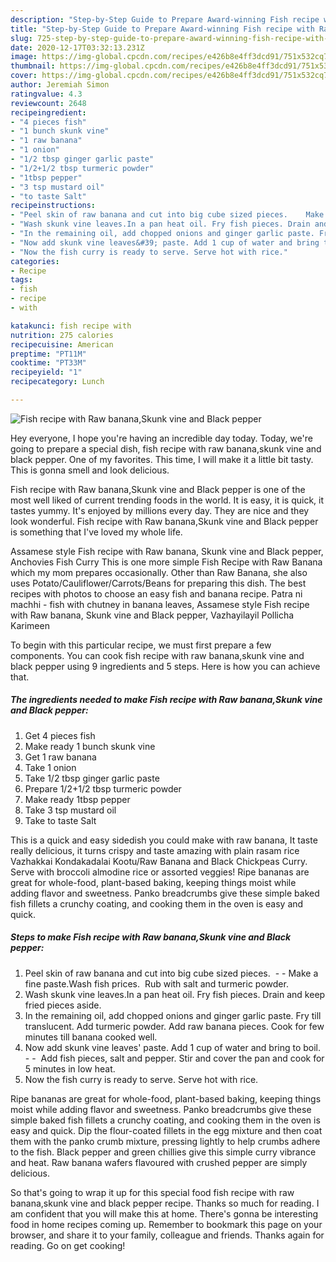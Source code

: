 ```yaml
---
description: "Step-by-Step Guide to Prepare Award-winning Fish recipe with Raw banana,Skunk vine and Black pepper"
title: "Step-by-Step Guide to Prepare Award-winning Fish recipe with Raw banana,Skunk vine and Black pepper"
slug: 725-step-by-step-guide-to-prepare-award-winning-fish-recipe-with-raw-banana-skunk-vine-and-black-pepper
date: 2020-12-17T03:32:13.231Z
image: https://img-global.cpcdn.com/recipes/e426b8e4ff3dcd91/751x532cq70/fish-recipe-with-raw-bananaskunk-vine-and-black-pepper-recipe-main-photo.jpg
thumbnail: https://img-global.cpcdn.com/recipes/e426b8e4ff3dcd91/751x532cq70/fish-recipe-with-raw-bananaskunk-vine-and-black-pepper-recipe-main-photo.jpg
cover: https://img-global.cpcdn.com/recipes/e426b8e4ff3dcd91/751x532cq70/fish-recipe-with-raw-bananaskunk-vine-and-black-pepper-recipe-main-photo.jpg
author: Jeremiah Simon
ratingvalue: 4.3
reviewcount: 2648
recipeingredient:
- "4 pieces fish"
- "1 bunch skunk vine"
- "1 raw banana"
- "1 onion"
- "1/2 tbsp ginger garlic paste"
- "1/2+1/2 tbsp turmeric powder"
- "1tbsp pepper"
- "3 tsp mustard oil"
- "to taste Salt"
recipeinstructions:
- "Peel skin of raw banana and cut into big cube sized pieces.    Make a fine paste.Wash fish prices.  Rub with salt and turmeric powder."
- "Wash skunk vine leaves.In a pan heat oil. Fry fish pieces. Drain and keep fried pieces aside."
- "In the remaining oil, add chopped onions and ginger garlic paste. Fry till translucent. Add turmeric powder. Add raw banana pieces. Cook for few minutes till banana cooked well."
- "Now add skunk vine leaves&#39; paste. Add 1 cup of water and bring to boil.   Add fish pieces, salt and pepper. Stir and cover the pan and cook for 5 minutes in low heat."
- "Now the fish curry is ready to serve. Serve hot with rice."
categories:
- Recipe
tags:
- fish
- recipe
- with

katakunci: fish recipe with 
nutrition: 275 calories
recipecuisine: American
preptime: "PT11M"
cooktime: "PT33M"
recipeyield: "1"
recipecategory: Lunch

---
```



![Fish recipe with Raw banana,Skunk vine and Black pepper](https://img-global.cpcdn.com/recipes/e426b8e4ff3dcd91/751x532cq70/fish-recipe-with-raw-bananaskunk-vine-and-black-pepper-recipe-main-photo.jpg)

Hey everyone, I hope you're having an incredible day today. Today, we're going to prepare a special dish, fish recipe with raw banana,skunk vine and black pepper. One of my favorites. This time, I will make it a little bit tasty. This is gonna smell and look delicious.

Fish recipe with Raw banana,Skunk vine and Black pepper is one of the most well liked of current trending foods in the world. It is easy, it is quick, it tastes yummy. It's enjoyed by millions every day. They are nice and they look wonderful. Fish recipe with Raw banana,Skunk vine and Black pepper is something that I've loved my whole life.

Assamese style Fish recipe with Raw banana, Skunk vine and Black pepper, Anchovies Fish Curry This is one more simple Fish Recipe with Raw Banana which my mom prepares occasionally. Other than Raw Banana, she also uses Potato/Cauliflower/Carrots/Beans for preparing this dish. The best recipes with photos to choose an easy fish and banana recipe. Patra ni machhi - fish with chutney in banana leaves, Assamese style Fish recipe with Raw banana, Skunk vine and Black pepper, Vazhayilayil Pollicha Karimeen


To begin with this particular recipe, we must first prepare a few components. You can cook fish recipe with raw banana,skunk vine and black pepper using 9 ingredients and 5 steps. Here is how you can achieve that.

<!--inarticleads1-->

##### The ingredients needed to make Fish recipe with Raw banana,Skunk vine and Black pepper:

1. Get 4 pieces fish
1. Make ready 1 bunch skunk vine
1. Get 1 raw banana
1. Take 1 onion
1. Take 1/2 tbsp ginger garlic paste
1. Prepare 1/2+1/2 tbsp turmeric powder
1. Make ready 1tbsp pepper
1. Take 3 tsp mustard oil
1. Take to taste Salt


This is a quick and easy sidedish you could make with raw banana, It taste really delicious, it turns crispy and taste amazing with plain rasam rice Vazhakkai Kondakadalai Kootu/Raw Banana and Black Chickpeas Curry. Serve with broccoli almodine rice or assorted veggies! Ripe bananas are great for whole-food, plant-based baking, keeping things moist while adding flavor and sweetness. Panko breadcrumbs give these simple baked fish fillets a crunchy coating, and cooking them in the oven is easy and quick. 

<!--inarticleads2-->

##### Steps to make Fish recipe with Raw banana,Skunk vine and Black pepper:

1. Peel skin of raw banana and cut into big cube sized pieces.  -  -  Make a fine paste.Wash fish prices.  Rub with salt and turmeric powder.
1. Wash skunk vine leaves.In a pan heat oil. Fry fish pieces. Drain and keep fried pieces aside.
1. In the remaining oil, add chopped onions and ginger garlic paste. Fry till translucent. Add turmeric powder. Add raw banana pieces. Cook for few minutes till banana cooked well.
1. Now add skunk vine leaves&#39; paste. Add 1 cup of water and bring to boil. -  -  Add fish pieces, salt and pepper. Stir and cover the pan and cook for 5 minutes in low heat.
1. Now the fish curry is ready to serve. Serve hot with rice.


Ripe bananas are great for whole-food, plant-based baking, keeping things moist while adding flavor and sweetness. Panko breadcrumbs give these simple baked fish fillets a crunchy coating, and cooking them in the oven is easy and quick. Dip the flour-coated fillets in the egg mixture and then coat them with the panko crumb mixture, pressing lightly to help crumbs adhere to the fish. Black pepper and green chillies give this simple curry vibrance and heat. Raw banana wafers flavoured with crushed pepper are simply delicious. 

So that's going to wrap it up for this special food fish recipe with raw banana,skunk vine and black pepper recipe. Thanks so much for reading. I am confident that you will make this at home. There's gonna be interesting food in home recipes coming up. Remember to bookmark this page on your browser, and share it to your family, colleague and friends. Thanks again for reading. Go on get cooking!
